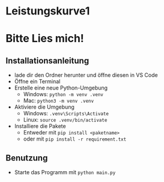 # Leistungskurve1
# Bitte Lies mich!

## Installationsanleitung

- lade dir den Ordner herunter und öffne diesen in VS Code
- Öffne ein Terminal
- Erstelle eine neue Python-Umgebung
    - Windows: `python -m venv .venv`
    - Mac: `python3 -m venv .venv`
- Aktiviere die Umgebung 
    - Windows: `.venv\Scripts\Activate`
    - Linux: `source .venv/bin/activate`
- Installiere die Pakete
    - Entweder mit `pip install <paketname>`
    - oder mit `pip install -r requirement.txt`

## Benutzung

- Starte das Programm mit `python main.py`

